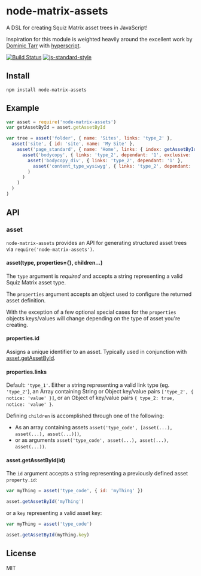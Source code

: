# node-matrix-assets

A DSL for creating Squiz Matrix asset trees in JavaScript!

Inspiration for this module is weighted heavily around the excellent work by [Dominic Tarr] with [hyperscript].

[![Build Status](https://travis-ci.org/joshgillies/node-matrix-assets.svg)](https://travis-ci.org/joshgillies/node-matrix-assets)
[![js-standard-style](https://img.shields.io/badge/code%20style-standard-brightgreen.svg?style=flat)](https://github.com/feross/standard)

## Install

`npm install node-matrix-assets`

## Example

```js
var asset = require('node-matrix-assets')
var getAssetById = asset.getAssetById

var tree = asset('folder', { name: 'Sites', links: 'type_2' },
  asset('site', { id: 'site', name: 'My Site' },
    asset('page_standard', { name: 'Home', links: { index: getAssetById('site') } },
      asset('bodycopy', { links: 'type_2', dependant: '1', exclusive: '1' },
        asset('bodycopy_div', { links: 'type_2', dependant: '1' },
          asset('content_type_wysiwyg', { links: 'type_2', dependant: '1', exclusive: '1' })
        )
      )
    )
  )
)
```

## API

### asset

`node-matrix-assets` provides an API for generating structured asset trees via `require('node-matrix-assets')`.

#### asset(type, properties={}, children...)

The `type` argument is _required_ and accepts a string representing a valid Squiz Matrix asset type.

The `properties` argument accepts an object used to configure the returned asset definition.

With the exception of a few optional special cases for the `properties` objects
keys/values will change depending on the type of asset you're creating.

#### properties.id

Assigns a unique identifier to an asset. Typically used in conjunction with [asset.getAssetById].

#### properties.links

Default: `'type_1'`. Either a string representing a valid link type (eg. `'type_2'`),
an Array containing String or Object key/value pairs `['type_2', { notice: 'value' }]`,
or an Object of key/value pairs `{ type_2: true, notice: 'value' }`.

Defining `children` is accomplished through one of the following:

  * As an array containing assets `asset('type_code', [asset(...), asset(...), asset(...)])`,
  * or as arguments `asset('type_code', asset(...), asset(...), asset(...))`.

#### asset.getAssetById(id)
[asset.getAssetById]: #assetgetassetbyidid

The `id` argument accepts a string representing a previously defined asset `property.id`:

```js
var myThing = asset('type_code', { id: 'myThing' })

asset.getAssetById('myThing')
```

or a `key` representing a valid asset key:

```js
var myThing = asset('type_code')

asset.getAssetById(myThing.key)
```

## License

MIT

[Dominic Tarr]: https://github.com/dominictarr
[hyperscript]: https://github.com/dominictarr/hyperscript

